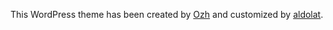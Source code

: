 This WordPress theme has been created by [Ozh](https://github.com/ozh/ozh-tweet-archive-theme) and customized by [aldolat](https://github.com/aldolat/ozh-tweet-archive-theme).